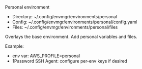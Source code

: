 Personal environment

- Directory: ~/.config/envmgr/environments/personal
- Config:    ~/.config/envmgr/environments/personal/config.yaml
- Files:     ~/.config/envmgr/environments/personal/files

Overlays the base environment. Add personal variables and files.

Example:
- env var: AWS_PROFILE=personal
- 1Password SSH Agent: configure per-env keys if desired
